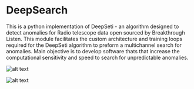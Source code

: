 # DeepSearch
This is a python implementation of DeepSeti - an algorithm designed to detect anomalies for Radio telescope data open sourced by Breakthrough Listen. This module facilitates the custom architecture and training loops required for the DeepSeti algorithm to preform a multichannel search for anomalies. Main objective is to develop software thats that increase the computational sensitivity and speed to search for unpredictable anomalies.  

![alt text](https://github.com/PetchMa/DeepSeti/blob/master/assets/code_block1.png)

![alt text](https://github.com/PetchMa/DeepSeti/blob/master/assets/image%20(3).png)
